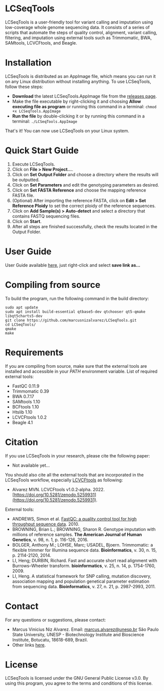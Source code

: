 
# LCSeqTools

LCSeqTools is a user-friendly tool for variant calling and imputation using low-coverage whole genome sequencing data. It consists of a series of scripts that automate the steps of quality control, alignment, variant calling, filtering, and imputation using external tools such as Trimmomatic, BWA, SAMtools, LCVCFtools, and Beagle.

# Installation

LCSeqTools is distributed as an AppImage file, which means you can run it on any Linux distribution without installing anything. To use LCSeqTools, follow these steps:

- **Download** the latest LCSeqTools.AppImage file from the [releases page](https://github.com/marcusnizalvarez/LCSeqTools/releases).
- Make the file executable by right-clicking it and choosing **Allow executing file as program** or running this command in a terminal: `chmod +x LCSeqTools.AppImage`
- **Run the file** by double-clicking it or by running this command in a terminal: `./LCSeqTools.AppImage`

That's it! You can now use LCSeqTools on your Linux system.

# Quick Start Guide

1. Execute LCSeqTools.
2. Click on **File > New Project…**.
3. Click on **Set Output Folder** and choose a directory where the results will be outputted.
4. Click on **Set Parameters** and edit the genotyping parameters as desired.
5. Click on **Set FASTA Reference** and choose the mapping reference FASTA file.
6. (Optional) After importing the reference FASTA, click on **Edit > Set Reference Ploidy** to set the correct ploidy of the reference sequences.
7. Click on **Add Sample(s) > Auto-detect** and select a directory that contains FASTQ sequencing files.
8. Click on **Start**.
9. After all steps are finished successfully, check the results located in the Output Folder.

# User Guide

User Guide available [here](https://github.com/marcusnizalvarez/LCSeqTools/blob/master/docs/LCSeqTools-user-guide.pdf), just right-click and select **save link as...**

# Compiling from source

To build the program, run the following command in the build directory:
```
sudo apt update
sudo apt install build-essential qtbase5-dev qtchooser qt5-qmake libqt5charts5-dev
git clone https://github.com/marcusnizalvarez/LCSeqTools.git
cd LCSeqTools/
qmake 
make
```

# Requirements

If you are compiling from source, make sure that the external tools are installed and accessible in your *PATH* environment variable. List of required external tools:

* FastQC 0.11.9
* Trimmomatic 0.39
* BWA 0.7.17
* SAMtools 1.10
* BCFtools 1.10
* Htslib 1.10
* LCVCFtools 1.0.2
* Beagle 4.1 

# Citation

If you use LCSeqTools in your research, please cite the following paper: 

*  Not available yet...

You should also cite all the external tools that are incorporated in the LCSeqTools workflow, especially [LCVCFtools](https://github.com/marcusnizalvarez/LCVCFtools) as following:

* Alvarez MVN. LCVCFtools v1.0.2‑alpha. 2022. [https://doi.org/10.5281/zenodo.5259931](https://doi.org/10.5281/zenodo.5259931).

External tools:

* ANDREWS, Simon et al. [FastQC: a quality control tool for high throughput sequence data](http://www.bioinformatics.babraham.ac.uk/projects/fastqc/). 2010. 
* BROWNING, Brian L.; BROWNING, Sharon R. Genotype imputation with millions of reference samples. **The American Journal of Human Genetics**, v. 98, n. 1, p. 116-126, 2016.
* BOLGER, Anthony M.; LOHSE, Marc; USADEL, Bjoern. Trimmomatic: a flexible trimmer for Illumina sequence data. **Bioinformatics**, v. 30, n. 15, p. 2114-2120, 2014.
* LI, Heng; DURBIN, Richard. Fast and accurate short read alignment with Burrows–Wheeler transform. **bioinformatics**, v. 25, n. 14, p. 1754-1760, 2009.
* LI, Heng. A statistical framework for SNP calling, mutation discovery, association mapping and population genetical parameter estimation from sequencing data. **Bioinformatics**, v. 27, n. 21, p. 2987-2993, 2011.

# Contact

For any questions or suggestions, please contact: 
* Marcus Vinicius Niz Alvarez. Email: marcus.alvarez@unesp.br São Paulo State University, UNESP - Biotechnology Institute and Bioscience Institute, Botucatu, 18618-689, Brazil.
* Other links [here](https://linktr.ee/marcusalvarez).

# License

LCSeqTools is licensed under the GNU General Public License v3.0. By using this program, you agree to the terms and conditions of this license.

